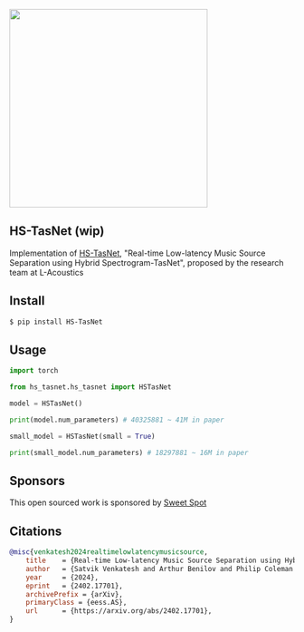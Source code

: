 <img src="./fig1.png" width="350px"></img>

## HS-TasNet (wip)

Implementation of [HS-TasNet](https://arxiv.org/abs/2402.17701), "Real-time Low-latency Music Source Separation using Hybrid Spectrogram-TasNet", proposed by the research team at L-Acoustics

## Install

```bash
$ pip install HS-TasNet
```

## Usage

```python
import torch

from hs_tasnet.hs_tasnet import HSTasNet

model = HSTasNet()

print(model.num_parameters) # 40325881 ~ 41M in paper

small_model = HSTasNet(small = True)

print(small_model.num_parameters) # 18297881 ~ 16M in paper
```

## Sponsors

This open sourced work is sponsored by [Sweet Spot](https://github.com/sweetspotsoundsystem)

## Citations

```bibtex
@misc{venkatesh2024realtimelowlatencymusicsource,
    title    = {Real-time Low-latency Music Source Separation using Hybrid Spectrogram-TasNet}, 
    author   = {Satvik Venkatesh and Arthur Benilov and Philip Coleman and Frederic Roskam},
    year     = {2024},
    eprint   = {2402.17701},
    archivePrefix = {arXiv},
    primaryClass = {eess.AS},
    url      = {https://arxiv.org/abs/2402.17701}, 
}
```
